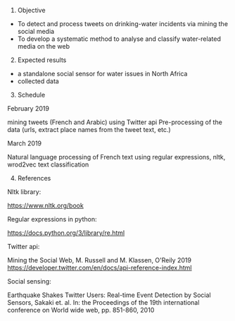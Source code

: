 1) Objective
- To detect and process tweets on drinking-water incidents via mining the social media
- To develop a systematic method to analyse and classify water-related media on the web

2) Expected results
- a standalone social sensor for water issues in North Africa
- collected data

3) Schedule

February 2019

mining tweets (French and Arabic) using Twitter api
Pre-processing of the data (urls, extract place names from the tweet text, etc.)

March 2019

Natural language processing of French text using regular expressions, nltk, wrod2vec 
text classification

4) References

Nltk library:

https://www.nltk.org/book

Regular expressions in python:

https://docs.python.org/3/library/re.html

Twitter api:

Mining the Social Web, M. Russell and M. Klassen, O'Reily 2019
https://developer.twitter.com/en/docs/api-reference-index.html

Social sensing:

Earthquake Shakes Twitter Users: Real-time Event Detection by Social Sensors, Sakaki et. al. In: the Proceedings of the 19th international conference on World wide web, pp. 851-860, 2010
